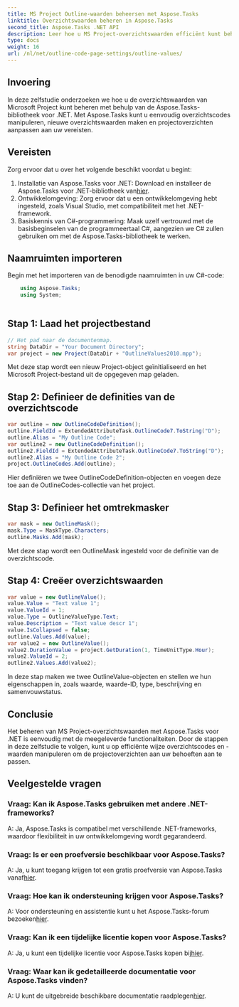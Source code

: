 ```yaml
---
title: MS Project Outline-waarden beheersen met Aspose.Tasks
linktitle: Overzichtswaarden beheren in Aspose.Tasks
second_title: Aspose.Tasks .NET API
description: Leer hoe u MS Project-overzichtswaarden efficiënt kunt beheren met Aspose.Tasks voor .NET. Pas eenvoudig projectoverzichten aan.
type: docs
weight: 16
url: /nl/net/outline-code-page-settings/outline-values/
---
```

## Invoering
In deze zelfstudie onderzoeken we hoe u de overzichtswaarden van Microsoft Project kunt beheren met behulp van de Aspose.Tasks-bibliotheek voor .NET. Met Aspose.Tasks kunt u eenvoudig overzichtscodes manipuleren, nieuwe overzichtswaarden maken en projectoverzichten aanpassen aan uw vereisten.
## Vereisten
Zorg ervoor dat u over het volgende beschikt voordat u begint:
1.  Installatie van Aspose.Tasks voor .NET: Download en installeer de Aspose.Tasks voor .NET-bibliotheek van[hier](https://releases.aspose.com/tasks/net/).
2. Ontwikkelomgeving: Zorg ervoor dat u een ontwikkelomgeving hebt ingesteld, zoals Visual Studio, met compatibiliteit met het .NET-framework.
3. Basiskennis van C#-programmering: Maak uzelf vertrouwd met de basisbeginselen van de programmeertaal C#, aangezien we C# zullen gebruiken om met de Aspose.Tasks-bibliotheek te werken.

## Naamruimten importeren
Begin met het importeren van de benodigde naamruimten in uw C#-code:
```csharp
    using Aspose.Tasks;
    using System;
    
```
## Stap 1: Laad het projectbestand
```csharp
// Het pad naar de documentenmap.
string DataDir = "Your Document Directory";
var project = new Project(DataDir + "OutlineValues2010.mpp");
```
Met deze stap wordt een nieuw Project-object geïnitialiseerd en het Microsoft Project-bestand uit de opgegeven map geladen.
## Stap 2: Definieer de definities van de overzichtscode
```csharp
var outline = new OutlineCodeDefinition();
outline.FieldId = ExtendedAttributeTask.OutlineCode7.ToString("D");
outline.Alias = "My Outline Code";
var outline2 = new OutlineCodeDefinition();
outline2.FieldId = ExtendedAttributeTask.OutlineCode7.ToString("D");
outline2.Alias = "My Outline Code 2";
project.OutlineCodes.Add(outline);
```
Hier definiëren we twee OutlineCodeDefinition-objecten en voegen deze toe aan de OutlineCodes-collectie van het project.
## Stap 3: Definieer het omtrekmasker
```csharp
var mask = new OutlineMask();
mask.Type = MaskType.Characters;
outline.Masks.Add(mask);
```
Met deze stap wordt een OutlineMask ingesteld voor de definitie van de overzichtscode.
## Stap 4: Creëer overzichtswaarden
```csharp
var value = new OutlineValue();
value.Value = "Text value 1";
value.ValueId = 1;
value.Type = OutlineValueType.Text;
value.Description = "Text value descr 1";
value.IsCollapsed = false;
outline.Values.Add(value);
var value2 = new OutlineValue();
value2.DurationValue = project.GetDuration(1, TimeUnitType.Hour);
value2.ValueId = 2;
outline2.Values.Add(value2);
```
In deze stap maken we twee OutlineValue-objecten en stellen we hun eigenschappen in, zoals waarde, waarde-ID, type, beschrijving en samenvouwstatus.

## Conclusie
Het beheren van MS Project-overzichtswaarden met Aspose.Tasks voor .NET is eenvoudig met de meegeleverde functionaliteiten. Door de stappen in deze zelfstudie te volgen, kunt u op efficiënte wijze overzichtscodes en -waarden manipuleren om de projectoverzichten aan uw behoeften aan te passen.
## Veelgestelde vragen
### Vraag: Kan ik Aspose.Tasks gebruiken met andere .NET-frameworks?
A: Ja, Aspose.Tasks is compatibel met verschillende .NET-frameworks, waardoor flexibiliteit in uw ontwikkelomgeving wordt gegarandeerd.
### Vraag: Is er een proefversie beschikbaar voor Aspose.Tasks?
 A: Ja, u kunt toegang krijgen tot een gratis proefversie van Aspose.Tasks vanaf[hier](https://releases.aspose.com/).
### Vraag: Hoe kan ik ondersteuning krijgen voor Aspose.Tasks?
 A: Voor ondersteuning en assistentie kunt u het Aspose.Tasks-forum bezoeken[hier](https://forum.aspose.com/c/tasks/15).
### Vraag: Kan ik een tijdelijke licentie kopen voor Aspose.Tasks?
A: Ja, u kunt een tijdelijke licentie voor Aspose.Tasks kopen bij[hier](https://purchase.aspose.com/temporary-license/).
### Vraag: Waar kan ik gedetailleerde documentatie voor Aspose.Tasks vinden?
 A: U kunt de uitgebreide beschikbare documentatie raadplegen[hier](https://reference.aspose.com/tasks/net/).